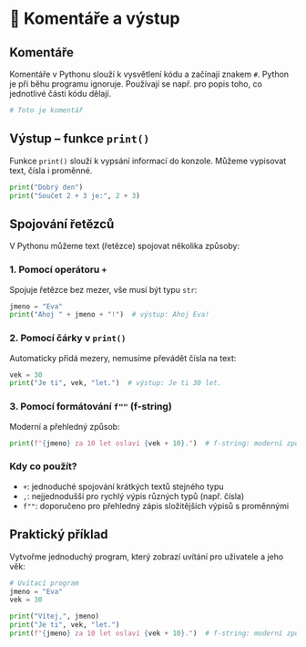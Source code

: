 # 📝 Komentáře a výstup

## Komentáře
Komentáře v Pythonu slouží k vysvětlení kódu a začínají znakem `#`. Python je při běhu programu ignoruje. Používají se např. pro popis toho, co jednotlivé části kódu dělají.

```python
# Toto je komentář
```

## Výstup – funkce `print()`
Funkce `print()` slouží k vypsání informací do konzole. Můžeme vypisovat text, čísla i proměnné.

```python
print("Dobrý den")
print("Součet 2 + 3 je:", 2 + 3)
```

## Spojování řetězců

V Pythonu můžeme text (řetězce) spojovat několika způsoby:

### 1. Pomocí operátoru `+`
Spojuje řetězce bez mezer, vše musí být typu `str`:
```python
jmeno = "Eva"
print("Ahoj " + jmeno + "!")  # výstup: Ahoj Eva!
```

### 2. Pomocí čárky v `print()`
Automaticky přidá mezery, nemusíme převádět čísla na text:
```python
vek = 30
print("Je ti", vek, "let.")  # výstup: Je ti 30 let.
```

### 3. Pomocí formátování `f""` (f-string)
Moderní a přehledný způsob:
```python
print(f"{jmeno} za 10 let oslaví {vek + 10}.")  # f-string: moderní způsob spojování textu s proměnnými
```

### Kdy co použít?
- `+`: jednoduché spojování krátkých textů stejného typu
- `,`: nejjednodušší pro rychlý výpis různých typů (např. čísla)
- `f""`: doporučeno pro přehledný zápis složitějších výpisů s proměnnými

## Praktický příklad
Vytvořme jednoduchý program, který zobrazí uvítání pro uživatele a jeho věk:

```python
# Uvítací program
jmeno = "Eva"
vek = 30

print("Vítej,", jmeno)
print("Je ti", vek, "let.")
print(f"{jmeno} za 10 let oslaví {vek + 10}.")  # f-string: moderní způsob spojování textu s proměnnými
```
